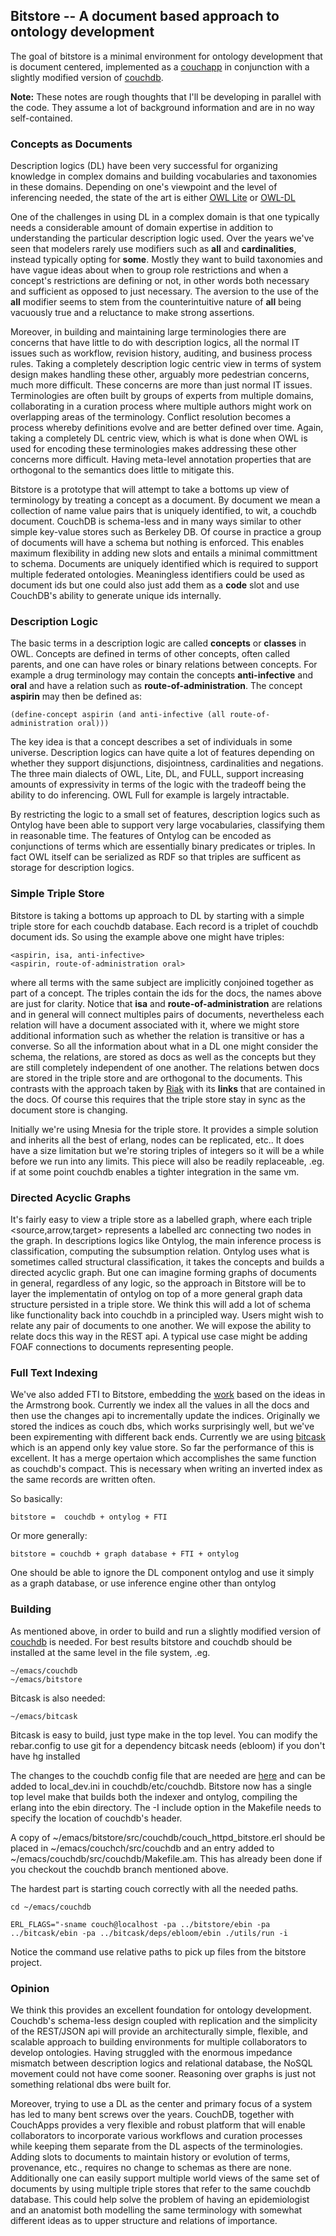 ## Bitstore -- A document based approach to ontology development

The goal of bitstore is a minimal environment for ontology development
that is document centered, implemented as a
[couchapp](http://github.com/couchapp/couchapp) in conjunction with a
slightly modified version of
[couchdb](http://github.com/bdionne/couchdb/tree/bitstore). 

**Note:** These notes are rough thoughts that I'll be developing in parallel with the code.
They assume a lot of background information and are in no way self-contained.

### Concepts as Documents

Description logics (DL) have been very successful for organizing knowledge
in complex domains and building vocabularies and taxonomies in these
domains. Depending on one's viewpoint and the level of inferencing
needed, the state of the art is either
[OWL Lite](http://www.w3.org/TR/owl-ref/#OWLLite) or
[OWL-DL](http://www.w3.org/TR/2004/REC-owl-features-20040210/#s1.) 

One of the challenges in using DL in a complex domain is that one
typically needs a considerable amount of domain expertise in addition
to understanding the particular description logic used. Over the years we've seen that
modelers rarely use modifiers such as **all** and **cardinalities**,
instead typically opting for **some**. Mostly they want to build
taxonomies and have vague ideas about when to group role restrictions
and when a concept's restrictions are defining or not, in other words
both necessary and sufficient as opposed to just necessary. The
aversion to the use of the **all** modifier seems to stem from the
counterintuitive nature of **all** being vacuously true and a
reluctance to make strong assertions. 

Moreover, in building and maintaining large terminologies there are
concerns that have little to do with description logics, all the
normal IT issues such as workflow, revision history, auditing, and
business process rules. Taking a completely description logic centric
view in terms of system design makes handling these other, arguably
more pedestrian concerns, much more difficult. These concerns
are more than just normal IT issues. Terminologies are often built by
groups of experts from multiple domains, collaborating in a curation
process where multiple authors might work on overlapping areas of the
terminology. Conflict resolution becomes a process whereby
definitions evolve and are better defined over time. Again, taking a
completely DL centric view, which is what is done when OWL is used for
encoding these terminologies makes addressing these other concerns
more difficult. Having meta-level annotation properties that are
orthogonal to the semantics does little to mitigate this.

Bitstore is a prototype that will attempt to take a bottoms up view of terminology by
treating a concept as a document. By document we mean a collection of
name value pairs that is uniquely identified, to wit, a couchdb
document. CouchDB is schema-less and in many ways similar to other simple key-value stores
such as Berkeley DB. Of course in practice a group of
documents will have a schema but nothing is enforced. This enables
maximum flexibility in adding new slots and entails a minimal
committment to schema. Documents are uniquely identified which is
required to support multiple federated ontologies. Meaningless
identifiers could be used as document ids but one could also just add
them as a **code** slot and use CouchDB's ability to generate unique
ids internally.

### Description Logic

The basic terms in a description logic are called **concepts** or **classes** in OWL. Concepts are
defined in terms of other concepts, often called parents, and one can have roles or binary relations between concepts. For example a drug terminology may contain the concepts **anti-infective** and **oral** and have a relation such as **route-of-administration**. The concept **aspirin** may then be defined as:

    (define-concept aspirin (and anti-infective (all route-of-administration oral)))

The key idea is that a concept describes a set of individuals in some universe. Description logics can have quite a lot of features depending on whether they support disjunctions, disjointness, cardinalities and negations. The three main dialects of OWL, Lite, DL, and FULL, support increasing amounts of expressivity in terms of the logic with the tradeoff being the ability to do inferencing. OWL Full for example is largely intractable. 

By restricting the logic to a small set of features, description logics such as Ontylog have been able to support very large vocabularies, classifying them in reasonable time. The features of Ontylog can be encoded as conjunctions of terms which are essentially binary predicates or triples. In fact OWL itself can be serialized as RDF so that triples are sufficent as storage for description logics.

### Simple Triple Store

Bitstore is taking a bottoms up approach to DL by starting with a simple triple store for each couchdb database. Each record is a triplet of couchdb document ids. So using the example above one might have triples:

    <aspirin, isa, anti-infective>
    <aspirin, route-of-administration oral>

where all terms with the same subject are implicitly conjoined together as part of a concept. The triples contain the ids for the docs, the names above are just for clarity. Notice that **isa** and **route-of-administration** are relations and in general will connect multiples pairs of documents, nevertheless each relation will have a document associated with it, where we might store additional information such as whether the relation is transitive or has a converse. So all the information about what in a DL one might consider the schema, the relations, are stored as docs as well as the concepts but they are still completely independent of one another. The relations betwen docs are stored in the triple store and are orthogonal to the documents. This contrasts with the approach taken by [Riak](http://github.com/zeitgeist/riak/) with its **links** that are contained in the docs. Of course this requires that the triple store stay in sync as the document store is changing.

Initially we're using Mnesia for the triple store. It provides a simple solution and inherits all the best of erlang, nodes can be replicated, etc.. It does have a size limitation but we're storing triples of integers so it will be a while before we run into any limits. This piece will also be readily replaceable, .eg. if at some point couchdb enables a tighter integration in the same vm. 

### Directed Acyclic Graphs

It's fairly easy to view a triple store as a labelled graph, where each triple <source,arrow,target> represents a labelled arc connecting two nodes in the graph. In descriptions logics like Ontylog, the main inference process is classification, computing the subsumption relation. Ontylog uses what is sometimes called structural classification, it takes the concepts and builds a directed acyclic graph. But one can imagine forming graphs of documents in general, regardless of any logic, so the approach in Bitstore will be to layer the implementatin of ontylog on top of a more general graph data structure persisted in a triple store. We think this will add a lot of schema like functionality back into couchdb in a principled way. Users might wish to relate any pair of documents to one another. We will expose the ability to relate docs this way in the REST api. A typical use case might be adding FOAF connections to documents representing people. 

### Full Text Indexing

We've also added FTI to Bitstore, embedding the [work](http://github.com/bdionne/bitstore/tree/bitcask/src/search) based on the ideas in the Armstrong book. Currently we index all the values in all the docs and then use the changes api to incrementally update the indices. Originally we stored the indices as couch dbs, which works surprisingly well, but we've been expirementing with different back ends. Currently we are using [bitcask](http://github.com/basho/bitcask) which is an append only key value store. So far the performance of this is excellent. It has a merge opertaion which accomplishes the same function as couchdb's compact. This is necessary when writing an inverted index as the same records are written often.

So basically:

    bitstore =  couchdb + ontylog + FTI

Or more generally:

    bitstore = couchdb + graph database + FTI + ontylog

One should be able to ignore the DL component ontylog and use it simply as a graph database, or use inference engine other than ontylog

### Building

As mentioned above, in order to build and run a slightly modified version of [couchdb](http://github.com/bdionne/couchdb/tree/bitstore) is needed. For best results bitstore and couchdb should be installed at the same level in the file system, .eg.

    ~/emacs/couchdb
    ~/emacs/bitstore

Bitcask is also needed:

    ~/emacs/bitcask

Bitcask is easy to build, just type make in the top level. You can modify the rebar.config to use git for a dependency bitcask needs (ebloom) if you don't have hg installed

The changes to the couchdb config file that are needed are [here](http://github.com/bdionne/bitstore/blob/config/couch.ini) and can be added to local_dev.ini in couchdb/etc/couchdb. Bitstore now has a single top level make that builds both the indexer and ontylog, compiling the erlang into the ebin directory. The -I include option in the Makefile needs to specify the location of couchdb's header. 

A copy of ~/emacs/bitstore/src/couchdb/couch_httpd\_bitstore.erl should be placed in ~/emacs/couchch/src/couchdb and an entry added to ~/emacs/couchdb/src/couchdb/Makefile.am. This has already been done if you checkout the couchdb branch mentioned above.

The hardest part is starting couch correctly with all the needed paths. 

    cd ~/emacs/couchdb

    ERL_FLAGS="-sname couch@localhost -pa ../bitstore/ebin -pa ../bitcask/ebin -pa ../bitcask/deps/ebloom/ebin ./utils/run -i

Notice the command use relative paths to pick up files from the bitstore project. 


### Opinion

We think this provides an excellent foundation for ontology development. Couchdb's schema-less design coupled with replication and the simplicity of the REST/JSON api will provide an architecturally simple, flexible, and scalable approach to building environments for multiple collaborators to develop ontologies. Having struggled with the enormous impedance mismatch between description logics and relational database, the NoSQL movement could not have come sooner. Reasoning over graphs is just not something relational dbs were built for.

Moreover, trying to use a DL as the center and primary focus of a system has led to many bent screws over the years. CouchDB, together with CouchApps provides a very flexible and robust platform that will enable collaborators to incorporate various workflows and curation processes while keeping them separate from the DL aspects of the terminologies. Adding slots to documents to maintain history or evolution of terms, provenance, etc., requires no change to schemas as there are none. Additionally one can easily support multiple world views of the same set of documents by using multiple triple stores that refer to the same couchdb database. This could help solve the problem of having an epidemiologist and an anatomist both modelling the same terminology with somewhat different ideas as to upper structure and relations of importance.



